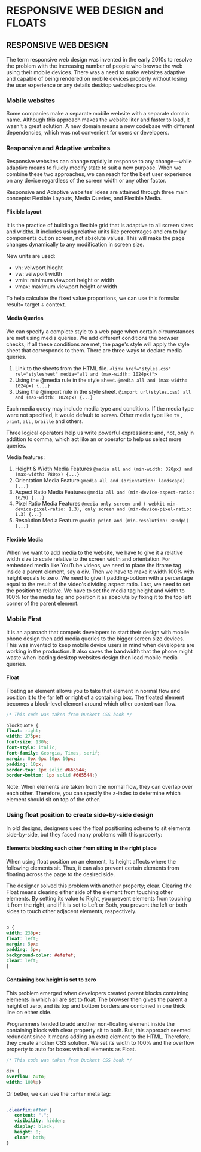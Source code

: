 # RESPONSIVE WEB DESIGN and FLOATS

## RESPONSIVE WEB DESIGN

The term responsive web design was invented in the early 2010s to resolve the problem with the increasing number of people who browse the web using their mobile devices. There was a need to make websites adaptive and capable of being rendered on mobile devices properly without losing the user experience or any details desktop websites provide. 

### Mobile websites

Some companies make a separate mobile website with a separate domain name. Although this approach makes the website liter and faster to load, it wasn't a great solution. A new domain means a new codebase with different dependencies, which was not convenient for users or developers.

### Responsive and Adaptive websites

Responsive websites can change rapidly in response to any change—while adaptive means to fluidly modify state to suit a new purpose. When we combine these two approaches, we can reach for the best user experience on any device regardless of the screen width or any other factor.

Responsive and Adaptive websites' ideas are attained through three main concepts: Flexible Layouts, Media Queries, and Flexible Media.

#### Flixible layout

It is the practice of building a flexible grid that is adaptive to all screen sizes and widths. It includes using relative units like percentages and em to lay components out on screen, not absolute values. This will make the page changes dynamically to any modification in screen size.

New units are used:

* vh: veiwport hieght
* vw: veiwport width
* vmin: minimum viewport height or width
* vmax: maximum viewport height or width

To help calculate the fixed value proportions, we can use this formula: result=  target ÷ context.

#### Media Queries

We can specify a complete style to a web page when certain circumstances are met using media queries. We add different conditions the browser checks; if all these conditions are met, the page's style will apply the style sheet that corresponds to them. There are three ways to declare media queries. 

1. Link to the sheets from the HTML file. `<link href="styles.css" rel="stylesheet" media="all and (max-width: 1024px)">`
2. Using the @media rule in the style sheet. `@media all and (max-width: 1024px) {...}`
3. Using the @import rule in the style sheet. `@import url(styles.css) all and (max-width: 1024px) {...}`

Each media query may include media type and conditions. If the media type were not specified, it would default to `screen`. Other media type like `tv` , `print`, `all` , `braille` and others. 

Three logical operators help us write powerful expressions: and, not, only in addition to comma, which act like an or operator to help us select more queries.

Media features:

1. Height & Width Media Features `@media all and (min-width: 320px) and (max-width: 780px) {...}`
2. Orientation Media Feature `@media all and (orientation: landscape) {...}`
3. Aspect Ratio Media Features `@media all and (min-device-aspect-ratio: 16/9) {...}`
4. Pixel Ratio Media Features `@media only screen and (-webkit-min-device-pixel-ratio: 1.3), only screen and (min-device-pixel-ratio: 1.3) {...}`
5. Resolution Media Feature `@media print and (min-resolution: 300dpi) {...}`

#### Flexible Media

When we want to add media to the website, we have to give it a relative width size to scale relative to the screen width and orientation.
For embedded media like YouTube videos, we need to place the iframe tag inside a parent element, say a div. Then we have to make it width 100% with height equals to zero. We need to give it padding-bottom with a percentage equal to the result of the video's dividing aspect ratio. Last, we need to set the position to relative. We have to set the media tag height and width to 100% for the media tag and position it as absolute by fixing it to the top left corner of the parent element.

### Mobile First

It is an approach that compels developers to start their design with mobile phone design then add media queries to the bigger screen size devices. This was invented to keep mobile device users in mind when developers are working in the production. It also saves the bandwidth that the phone might waste when loading desktop websites design then load mobile media queries.

#### Float

Floating an element allows you to take that element in normal flow and position it to the far left or right of a containing box. The floated element becomes a block-level element around which other content can flow.

```css
/* This code was taken from Duckett CSS book */

blockquote {
float: right;
width: 275px;
font-size: 130%;
font-style: italic;
font-family: Georgia, Times, serif;
margin: 0px 0px 10px 10px;
padding: 10px;
border-top: 1px solid #665544;
border-bottom: 1px solid #665544;}

```

Note: When elements are taken from the normal flow, they can overlap over each other. Therefore, you can specify the z-index to determine which element should sit on top of the other.

### Using float position to create side-by-side design

In old designs, designers used the float positioning scheme to sit elements side-by-side, but they faced many problems with this property:

#### Elements blocking each other from sitting in the right place

When using float position on an element, its height affects where the following elements sit. Thus, it can also prevent certain elements from floating across the page to the desired side.

The designer solved this problem with another property; clear. Clearing the Float means clearing either side of the element from touching other elements. By setting its value to Right, you prevent elements from touching it from the right, and if it is set to Left or Both, you prevent the left or both sides to touch other adjacent elements, respectively.

```css

p {
width: 230px;
float: left;
margin: 5px;
padding: 5px;
background-color: #efefef;
clear: left;
}

```

#### Containing box height is set to zero

This problem emerged when developers created parent blocks containing elements in which all are set to float. The browser then gives the parent a height of zero, and its top and bottom borders are combined in one thick line on either side.

Programmers tended to add another non-floating element inside the containing block with clear property sit to both. But, this approach seemed redundant since it means adding an extra element to the HTML. Therefore, they create another CSS solution. We set its width to 100% and the overflow property to auto for boxes with all elements as Float.

```css
/* This code was taken from Duckett CSS book */

div {
overflow: auto;
width: 100%;}

```

Or better, we can use the `:after` meta tag:

```css

.clearfix:after { 
   content: "."; 
   visibility: hidden; 
   display: block; 
   height: 0; 
   clear: both;
}

```
